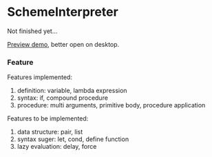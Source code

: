# SchemeInterpreter

Not finished yet...

[Preview demo], better open on desktop.

### Feature

Features implemented:

1. definition: variable, lambda expression
2. syntax: if, compound procedure
3. procedure: multi arguments, primitive body, procedure application

Features to be implemented:

1. data structure: pair, list
2. syntax suger: let, cond, define function
3. lazy evaluation: delay, force


[Preview demo]:http://stanleytangerror.github.io/SchemeInterpreter
